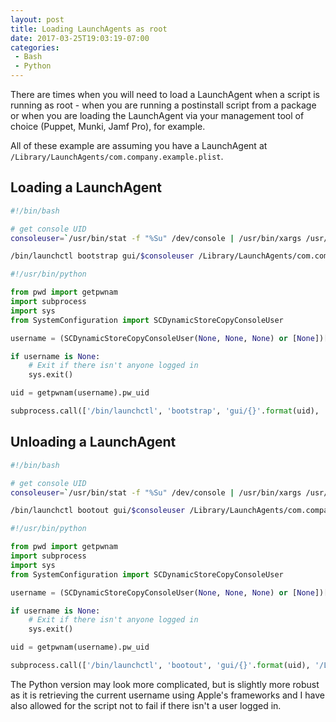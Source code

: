 ```yaml
---
layout: post
title: Loading LaunchAgents as root
date: 2017-03-25T19:03:19-07:00
categories:
 - Bash
 - Python
---
```


There are times when you will need to load a LaunchAgent when a script is running as root - when you are running a postinstall script from a package or when you are loading the LaunchAgent via your management tool of choice (Puppet, Munki, Jamf Pro), for example.

All of these example are assuming you have a LaunchAgent at `/Library/LaunchAgents/com.company.example.plist`.

## Loading a LaunchAgent

``` bash launchagent_load.sh
#!/bin/bash

# get console UID
consoleuser=`/usr/bin/stat -f "%Su" /dev/console | /usr/bin/xargs /usr/bin/id -u`

/bin/launchctl bootstrap gui/$consoleuser /Library/LaunchAgents/com.company.example.plist
```

``` python launchagent_load.py
#!/usr/bin/python

from pwd import getpwnam
import subprocess
import sys
from SystemConfiguration import SCDynamicStoreCopyConsoleUser

username = (SCDynamicStoreCopyConsoleUser(None, None, None) or [None])[0]

if username is None:
    # Exit if there isn't anyone logged in
    sys.exit()

uid = getpwnam(username).pw_uid

subprocess.call(['/bin/launchctl', 'bootstrap', 'gui/{}'.format(uid), '/Library/LaunchAgents/com.company.example.plist'])
```

## Unloading a LaunchAgent

``` bash launchagent_unload.sh
#!/bin/bash

# get console UID
consoleuser=`/usr/bin/stat -f "%Su" /dev/console | /usr/bin/xargs /usr/bin/id -u`

/bin/launchctl bootout gui/$consoleuser /Library/LaunchAgents/com.company.example.plist
```

``` python launchagent_unload.py
#!/usr/bin/python

from pwd import getpwnam
import subprocess
import sys
from SystemConfiguration import SCDynamicStoreCopyConsoleUser

username = (SCDynamicStoreCopyConsoleUser(None, None, None) or [None])[0]

if username is None:
    # Exit if there isn't anyone logged in
    sys.exit()

uid = getpwnam(username).pw_uid

subprocess.call(['/bin/launchctl', 'bootout', 'gui/{}'.format(uid), '/Library/LaunchAgents/com.company.example.plist'])
```

The Python version may look more complicated, but is slightly more robust as it is retrieving the current username using Apple's frameworks and I have also allowed for the script not to fail if there isn't a user logged in.

